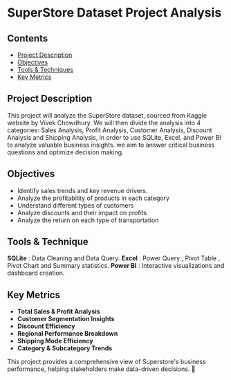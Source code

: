 # SuperStore Dataset Project Analysis
## Contents
- [Project Description](#project-description)
- [Objectives](#objectives)
- [Tools & Techniques](#tools-&-techniques)
- [Key Metrics](#key-metrics)

## Project Description
This project will analyze the SuperStore dataset, sourced from Kaggle website by Vivek Chowdhury. We will then divide the analysis into 4 categories: Sales Analysis, Profit Analysis, Customer Analysis, Discount Analysis and Shipping Analysis, in order to use SQLite, Excel, and Power BI to analyze valuable business insights. we aim to answer critical business questions and optimize decision making.

## Objectives
- Identify sales trends and key revenue drivers.
- Analyze the profitability of products in each category
- Understand different types of customers
- Analyze discounts and their impact on profits
- Analyze the return on each type of transportation

## Tools & Technique
**SQLite** : Data Cleaning and Data Query.
**Excel** : Power Query , Pivot Table , Pivot Chart and Summary statistics.
**Power BI** : Interactive visualizations and dashboard creation.

## Key Metrics
- **Total Sales & Profit Analysis**
- **Customer Segmentation Insights**
- **Discount Efficiency**
- **Regional Performance Breakdown**
- **Shipping Mode Efficiency**
- **Category & Subcategory Trends**

This project provides a comprehensive view of Superstore's business performance, helping stakeholders make data-driven decisions. 🚀
